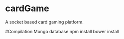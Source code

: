 # cardGame
A socket based card gaming platform.

#Compilation
  Mongo database
  npm install 
  bower install
  

